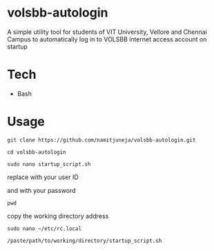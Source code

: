 # volsbb-autologin
A simple utility tool for students of VIT University, Vellore and Chennai Campus to automatically log in to VOLSBB
internet access account on startup

# Tech
- Bash


# Usage

```
git clone https://github.com/namitjuneja/volsbb-autologin.git
```

```
cd volsbb-autologin
```

```
sudo nano startup_script.sh
```
replace <YOUR-USER-ID> with your user ID

and <YOUR-PASSWORD> with your password

```
pwd 
```
copy the working directory address

```
sudo nano ~/etc/rc.local
```

```
/paste/path/to/working/directory/startup_script.sh
```

